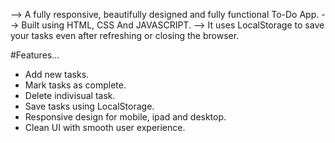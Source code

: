 --> A fully responsive, beautifully designed and fully functional To-Do App.
--> Built using HTML, CSS And JAVASCRIPT.
--> It uses LocalStorage to save your tasks even after refreshing or closing the browser.

#Features...
- Add new tasks.
- Mark tasks as complete.
- Delete indivisual task.
- Save tasks using LocalStorage.
- Responsive design for mobile, ipad and desktop.
- Clean UI with smooth user experience.
  
